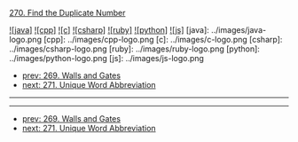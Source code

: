 [270. Find the Duplicate Number](https://leetcode.com/problems/find-the-duplicate-number/)

[![java]](../java/270-find-the-duplicate-number.md)
[![cpp]](../cpp/270-find-the-duplicate-number.md)
[![c]](../c/270-find-the-duplicate-number.md)
[![csharp]](../csharp/270-find-the-duplicate-number.md)
[![ruby]](../ruby/270-find-the-duplicate-number.md)
[![python]](../python/270-find-the-duplicate-number.md)
[![js]](../js/270-find-the-duplicate-number.md)
[java]: ../images/java-logo.png
[cpp]: ../images/cpp-logo.png
[c]: ../images/c-logo.png
[csharp]: ../images/csharp-logo.png
[ruby]: ../images/ruby-logo.png
[python]: ../images/python-logo.png
[js]: ../images/js-logo.png

- [prev: 269. Walls and Gates](269-walls-and-gates.md)
- [next: 271. Unique Word Abbreviation](271-unique-word-abbreviation.md)

---


---

- [prev: 269. Walls and Gates](269-walls-and-gates.md)
- [next: 271. Unique Word Abbreviation](271-unique-word-abbreviation.md)

